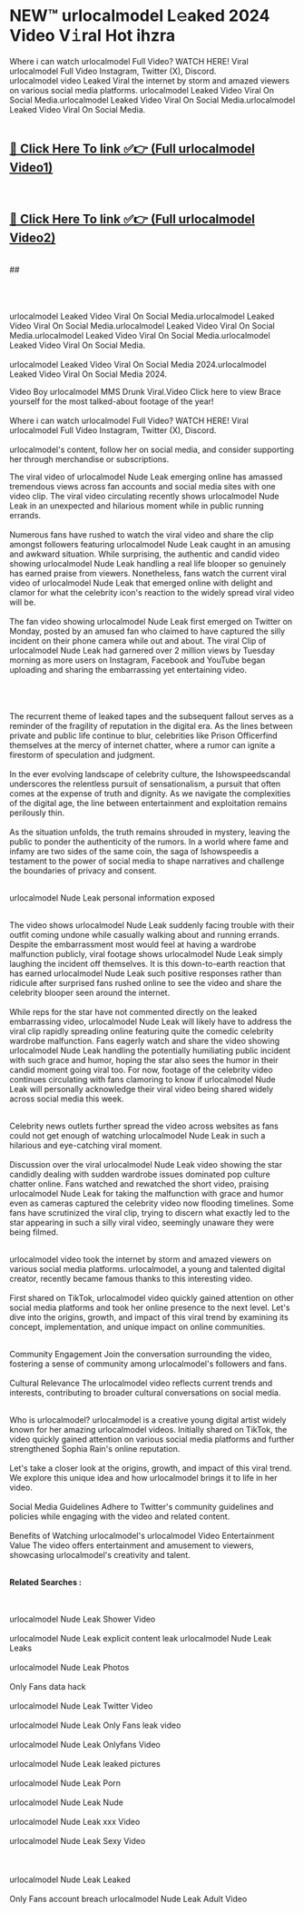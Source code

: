 
# NEW™ urlocalmodel L𝚎aked 2024 Video V𝚒ral Hot ihzra

Where i can watch urlocalmodel Full Video? WATCH HERE! Viral urlocalmodel Full Video Instagram, Twitter (X), Discord. <br>
urlocalmodel video Leaked Viral the internet by storm and amazed viewers on various social media platforms. urlocalmodel Leaked Video Viral On Social Media.urlocalmodel Leaked Video Viral On Social Media.urlocalmodel Leaked Video Viral On Social Media.<br>
 <br>

##  <a href="https://clipsfans.site?title=urlocalmodel&ref=git">🔴 Click Here To link ✅👉 (Full urlocalmodel Video1) </a><br>
  <br>

##  <a href="https://clipsfans.site?title=urlocalmodel&ref=git">🔴 Click Here To link ✅👉 (Full urlocalmodel Video2)</a><br>
  <br>
  ##


  <br>

  <br>

<br><br>
urlocalmodel Leaked Video Viral On Social Media.urlocalmodel Leaked Video Viral On Social Media.urlocalmodel Leaked Video Viral On Social Media.urlocalmodel Leaked Video Viral On Social Media.urlocalmodel Leaked Video Viral On Social Media.
<br><br>
urlocalmodel Leaked Video Viral On Social Media 2024.urlocalmodel Leaked Video Viral On Social Media 2024.


Video Boy urlocalmodel MMS Drunk Viral.Video Click here to view Brace yourself for the most talked-about footage of the year!
<br><br>
Where i can watch urlocalmodel Full Video? WATCH HERE! Viral urlocalmodel Full Video Instagram, Twitter (X), Discord.
<br><br>
urlocalmodel's content, follow her on social media, and consider supporting her through merchandise or subscriptions.


The viral video of urlocalmodel Nude Leak emerging online has amassed tremendous views across fan accounts and social media sites with one video clip. The viral video circulating recently shows urlocalmodel Nude Leak in an unexpected and hilarious moment while in public running errands.
<br><br>
Numerous fans have rushed to watch the viral video and share the clip amongst followers featuring urlocalmodel Nude Leak caught in an amusing and awkward situation. While surprising, the authentic and candid video showing urlocalmodel Nude Leak handling a real life blooper so genuinely has earned praise from viewers. Nonetheless, fans watch the current viral video of urlocalmodel Nude Leak that emerged online with delight and clamor for what the celebrity icon's reaction to the widely spread viral video will be.
<br><br>
The fan video showing urlocalmodel Nude Leak first emerged on Twitter on Monday, posted by an amused fan who claimed to have captured the silly incident on their phone camera while out and about. The viral Clip of urlocalmodel Nude Leak had garnered over 2 million views by Tuesday morning as more users on Instagram, Facebook and YouTube began uploading and sharing the embarrassing yet entertaining video.
<br><br>


<br><br>
The recurrent theme of leaked tapes and the subsequent fallout serves as a reminder of the fragility of reputation in the digital era. As the lines between private and public life continue to blur, celebrities like Prison Officerfind themselves at the mercy of internet chatter, where a rumor can ignite a firestorm of speculation and judgment.
<br><br>
In the ever evolving landscape of celebrity culture, the Ishowspeedscandal underscores the relentless pursuit of sensationalism, a pursuit that often comes at the expense of truth and dignity. As we navigate the complexities of the digital age, the line between entertainment and exploitation remains perilously thin.
<br><br>
As the situation unfolds, the truth remains shrouded in mystery, leaving the public to ponder the authenticity of the rumors. In a world where fame and infamy are two sides of the same coin, the saga of Ishowspeedis a testament to the power of social media to shape narratives and challenge the boundaries of privacy and consent.
<br><br>





urlocalmodel Nude Leak personal information exposed
<br><br>



The video shows urlocalmodel Nude Leak suddenly facing trouble with their outfit coming undone while casually walking about and running errands. Despite the embarrassment most would feel at having a wardrobe malfunction publicly, viral footage shows urlocalmodel Nude Leak simply laughing the incident off themselves. It is this down-to-earth reaction that has earned urlocalmodel Nude Leak such positive responses rather than ridicule after surprised fans rushed online to see the video and share the celebrity blooper seen around the internet.
<br><br>
While reps for the star have not commented directly on the leaked embarrassing video, urlocalmodel Nude Leak will likely have to address the viral clip rapidly spreading online featuring quite the comedic celebrity wardrobe malfunction. Fans eagerly watch and share the video showing urlocalmodel Nude Leak handling the potentially humiliating public incident with such grace and humor, hoping the star also sees the humor in their candid moment going viral too. For now, footage of the celebrity video continues circulating with fans clamoring to know if urlocalmodel Nude Leak will personally acknowledge their viral video being shared widely across social media this week.
<br><br>

Celebrity news outlets further spread the video across websites as fans could not get enough of watching urlocalmodel Nude Leak in such a hilarious and eye-catching viral moment.
<br><br>
Discussion over the viral urlocalmodel Nude Leak video showing the star candidly dealing with sudden wardrobe issues dominated pop culture chatter online. Fans watched and rewatched the short video, praising urlocalmodel Nude Leak for taking the malfunction with grace and humor even as cameras captured the celebrity video now flooding timelines. Some fans have scrutinized the viral clip, trying to discern what exactly led to the star appearing in such a silly viral video, seemingly unaware they were being filmed.
<br><br>


urlocalmodel video took the internet by storm and amazed viewers on various social media platforms. urlocalmodel, a young and talented digital creator, recently became famous thanks to this interesting video.
<br><br>
First shared on TikTok, urlocalmodel video quickly gained attention on other social media platforms and took her online presence to the next level. Let's dive into the origins, growth, and impact of this viral trend by examining its concept, implementation, and unique impact on online communities.
<br><br>

Community Engagement Join the conversation surrounding the video, fostering a sense of community among urlocalmodel's followers and fans.
<br><br>
Cultural Relevance The urlocalmodel video reflects current trends and interests, contributing to broader cultural conversations on social media.
<br><br>




Who is urlocalmodel? urlocalmodel is a creative young digital artist widely known for her amazing urlocalmodel videos. Initially shared on TikTok, the video quickly gained attention on various social media platforms and further strengthened Sophia Rain's online reputation.
<br><br>
Let's take a closer look at the origins, growth, and impact of this viral trend. We explore this unique idea and how urlocalmodel brings it to life in her video.
<br><br>
Social Media Guidelines Adhere to Twitter's community guidelines and policies while engaging with the video and related content.
<br><br>
Benefits of Watching urlocalmodel's urlocalmodel Video Entertainment Value The video offers entertainment and amusement to viewers, showcasing urlocalmodel's creativity and talent.
<br><br>




<strong>Related Searches :</strong>

<br><br>
urlocalmodel Nude Leak Shower Video
<br><br>
urlocalmodel Nude Leak explicit content leak
urlocalmodel Nude Leak Leaks
<br><br>
urlocalmodel Nude Leak Photos
<br><br>
Only Fans data hack
<br><br>
urlocalmodel Nude Leak Twitter Video
<br><br>
urlocalmodel Nude Leak Only Fans leak video
<br><br>
urlocalmodel Nude Leak Onlyfans Video
<br><br>
urlocalmodel Nude Leak leaked pictures
<br><br>
urlocalmodel Nude Leak Porn
<br><br>
urlocalmodel Nude Leak Nude
<br><br>
urlocalmodel Nude Leak xxx Video
<br><br>
urlocalmodel Nude Leak Sexy Video
<br><br>
<br><br>
urlocalmodel Nude Leak Leaked
<br><br>
Only Fans account breach
urlocalmodel Nude Leak Adult Video
<br><br>